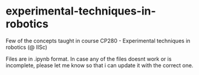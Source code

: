 # experimental-techniques-in-robotics
Few of the concepts taught in course CP280 - Experimental techniques in robotics (@ IISc)

Files are in .ipynb format. In case any of the files doesnt work or is incomplete, please let me know so that i can update it with the correct one.
